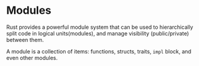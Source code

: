 # Modules

Rust provides a powerful module system that can be used to hierarchically split code in logical units(modules), and manage visibility (public/private) between them.

A module is a collection of items: functions, structs, traits, `impl` block, and even other modules.
